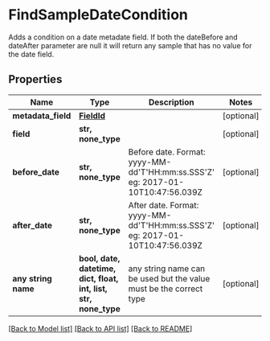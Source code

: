 # FindSampleDateCondition

Adds a condition on a date metadate field. If both the dateBefore and dateAfter parameter are null it will return any sample that has no value for the date field.

## Properties
Name | Type | Description | Notes
------------ | ------------- | ------------- | -------------
**metadata_field** | [**FieldId**](FieldId.md) |  | [optional] 
**field** | **str, none_type** |  | [optional] 
**before_date** | **str, none_type** | Before date. Format: yyyy-MM-dd&#39;T&#39;HH:mm:ss.SSS&#39;Z&#39; eg: 2017-01-10T10:47:56.039Z | [optional] 
**after_date** | **str, none_type** | After date. Format: yyyy-MM-dd&#39;T&#39;HH:mm:ss.SSS&#39;Z&#39; eg: 2017-01-10T10:47:56.039Z | [optional] 
**any string name** | **bool, date, datetime, dict, float, int, list, str, none_type** | any string name can be used but the value must be the correct type | [optional]

[[Back to Model list]](../README.md#documentation-for-models) [[Back to API list]](../README.md#documentation-for-api-endpoints) [[Back to README]](../README.md)


